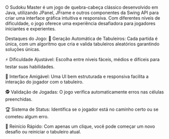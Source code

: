 O Sudoku Master é um jogo de quebra-cabeça clássico desenvolvido em Java, utilizando JPanel, JFrame e outros componentes da Swing API para criar uma interface gráfica intuitiva e responsiva. Com diferentes níveis de dificuldade, o jogo oferece uma experiência desafiadora para jogadores iniciantes e experientes.

Destaques do Jogo:
🧩 Geração Automática de Tabuleiros: Cada partida é única, com um algoritmo que cria e valida tabuleiros aleatórios garantindo soluções únicas.

⚡ Dificuldade Ajustável: Escolha entre níveis fáceis, médios e difíceis para testar suas habilidades.

🎨 Interface Amigável: Uma UI bem estruturada e responsiva facilita a interação do jogador com o tabuleiro.

🕵️ Validação de Jogadas: O jogo verifica automaticamente erros nas células preenchidas.

🏆 Sistema de Status: Identifica se o jogador está no caminho certo ou se cometeu algum erro.

🔄 Reinício Rápido: Com apenas um clique, você pode começar um novo desafio ou reiniciar o tabuleiro atual.

